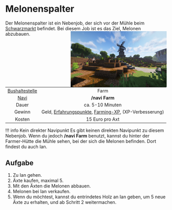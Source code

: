 # Melonenspalter

Der Melonenspalter ist ein Nebenjob, der sich vor der Mühle beim [Schwarzmarkt](../../pages/orte/schwarzmarkt.md) befindet. Bei diesem Job ist es das Ziel, Melonen abzubauen.
<img align="right" width="300" height="175" src="../../assets/image/nebenjobs/Melonenspalter.png">

|  |  |
| :-: | :-: |
| [Bushaltestelle](../../pages/öpnv/bus.md) | Farm |
| [Navi](../../pages/allgemein/navigation.md) | **/navi Farm** |
| Dauer | ca. 5-10 Minuten |
| Gewinn | Geld, [Erfahrungspunkte](../../pages/allgemein/level.md), [Farming-XP](../../pages/skills/farming.md), (XP-Verbesserung) |
| Kosten | 15 Euro pro Axt |

!!! info Kein direkter Navipunkt
    Es gibt keinen direkten Navipunkt zu diesem Nebenjob. Wenn du jedoch **/navi Farm** benutzt, kannst du hinter der Farmer-Hütte die Mühle sehen, bei der sich die Melonen befinden. Dort findest du auch Ian.

## Aufgabe
1. Zu Ian gehen.
2. Äxte kaufen, maximal 5.
3. Mit den Äxten die Melonen abbauen.
4. Melonen bei Ian verkaufen.
5. Wenn du möchtest, kannst du entrindetes Holz an Ian geben, um 5 neue Äxte zu erhalten, und ab Schritt 2 weitermachen.
